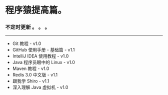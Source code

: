 # 程序猿提高篇。


### 不定时更新   。 。 。
---

- Git 教程 - v1.0
- GitHub 使用手册 - 基础篇 - v1.1
- IntelliJ IDEA 使用教程 - v1.0
- Java 程序员眼中的 Linux - v1.0
- Maven 教程 - v1.0
- Redis 3.0 中文版 - v1.1
- 跟我学 Shiro - v1.1
- 深入理解 Java 虚拟机 - v1.0